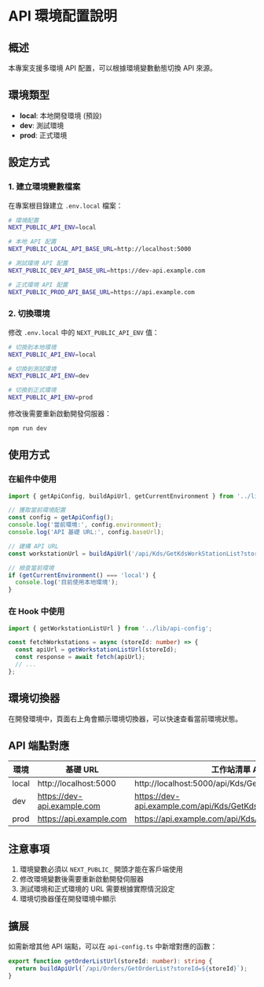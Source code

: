 # API 環境配置說明

## 概述

本專案支援多環境 API 配置，可以根據環境變數動態切換 API 來源。

## 環境類型

- **local**: 本地開發環境 (預設)
- **dev**: 測試環境
- **prod**: 正式環境

## 設定方式

### 1. 建立環境變數檔案

在專案根目錄建立 `.env.local` 檔案：

```bash
# 環境配置
NEXT_PUBLIC_API_ENV=local

# 本地 API 配置
NEXT_PUBLIC_LOCAL_API_BASE_URL=http://localhost:5000

# 測試環境 API 配置
NEXT_PUBLIC_DEV_API_BASE_URL=https://dev-api.example.com

# 正式環境 API 配置
NEXT_PUBLIC_PROD_API_BASE_URL=https://api.example.com
```

### 2. 切換環境

修改 `.env.local` 中的 `NEXT_PUBLIC_API_ENV` 值：

```bash
# 切換到本地環境
NEXT_PUBLIC_API_ENV=local

# 切換到測試環境
NEXT_PUBLIC_API_ENV=dev

# 切換到正式環境
NEXT_PUBLIC_API_ENV=prod
```

修改後需要重新啟動開發伺服器：

```bash
npm run dev
```

## 使用方式

### 在組件中使用

```typescript
import { getApiConfig, buildApiUrl, getCurrentEnvironment } from '../lib/api-config';

// 獲取當前環境配置
const config = getApiConfig();
console.log('當前環境:', config.environment);
console.log('API 基礎 URL:', config.baseUrl);

// 建構 API URL
const workstationUrl = buildApiUrl('/api/Kds/GetKdsWorkStationList?storeId=504');

// 檢查當前環境
if (getCurrentEnvironment() === 'local') {
  console.log('目前使用本地環境');
}
```

### 在 Hook 中使用

```typescript
import { getWorkstationListUrl } from '../lib/api-config';

const fetchWorkstations = async (storeId: number) => {
  const apiUrl = getWorkstationListUrl(storeId);
  const response = await fetch(apiUrl);
  // ...
};
```

## 環境切換器

在開發環境中，頁面右上角會顯示環境切換器，可以快速查看當前環境狀態。

## API 端點對應

| 環境 | 基礎 URL | 工作站清單 API |
|------|----------|----------------|
| local | http://localhost:5000 | http://localhost:5000/api/Kds/GetKdsWorkStationList |
| dev | https://dev-api.example.com | https://dev-api.example.com/api/Kds/GetKdsWorkStationList |
| prod | https://api.example.com | https://api.example.com/api/Kds/GetKdsWorkStationList |

## 注意事項

1. 環境變數必須以 `NEXT_PUBLIC_` 開頭才能在客戶端使用
2. 修改環境變數後需要重新啟動開發伺服器
3. 測試環境和正式環境的 URL 需要根據實際情況設定
4. 環境切換器僅在開發環境中顯示

## 擴展

如需新增其他 API 端點，可以在 `api-config.ts` 中新增對應的函數：

```typescript
export function getOrderListUrl(storeId: number): string {
  return buildApiUrl(`/api/Orders/GetOrderList?storeId=${storeId}`);
}
```
